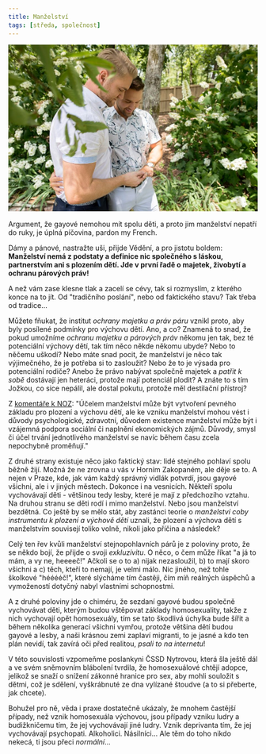 ```yaml
---
title: Manželství
tags: [středa, společnost]
---
```


![cover](/img/manzelstvi.jpg)

Argument, že gayové nemohou mít spolu děti, a proto jim manželství nepatří do ruky, je úplná píčovina, pardon my French. 

Dámy a pánové, nastražte uši, přijde Vědění, a pro jistotu boldem: **Manželství nemá z podstaty a definice nic společného s láskou, partnerstvím ani s plozením dětí. Jde v první řadě o majetek, živobytí a ochranu párových práv!**

A než vám zase klesne tlak a zacelí se cévy, tak si rozmyslím, z kterého konce na to jít. Od "tradičního poslání", nebo od faktického stavu? Tak třeba od tradice...

Můžete fňukat, že institut _ochrany majetku a práv páru_ vznikl proto, aby byly posílené podmínky pro výchovu dětí. Ano, a co? Znamená to snad, že pokud umožníme _ochranu majetku a párových práv_ někomu jen tak, bez té potenciální výchovy dětí, tak tím něco někde někomu ubyde? Nebo to něčemu uškodí? Nebo máte snad pocit, že manželství je něco tak výjimečného, že je potřeba si to zasloužit? Nebo že to je výsada pro potenciální rodiče? Anebo že právo nabývat společně majetek a _patřit k sobě_ dostávají jen heteráci, protože mají potenciál plodit? A znáte to s tím Jožkou, co sice nepálil, ale dostal pokutu, protože měl destilační přístroj?

Z [komentáře k NOZ](http://obcanskyzakonik.justice.cz/index.php/home/infocentrum/media/452-uzavreni-manzelstvi-podle-nove-upravy-rodinneho-prava): "Účelem manželství může být vytvoření pevného základu pro plození a výchovu dětí, ale ke vzniku manželství mohou vést i důvody psychologické, zdravotní, důvodem existence manželství může být i vzájemná podpora sociální či naplnění ekonomických zájmů. Důvody, smysl či účel trvání jednotlivého manželství se navíc během času zcela nepochybně proměňují."

Z druhé strany existuje něco jako faktický stav: lidé stejného pohlaví spolu běžně žijí. Možná že ne zrovna u vás v Horním Zakopaném, ale děje se to. A nejen v Praze, kde, jak vám každý správný vidlák potvrdí, jsou gayové všichni, ale i v jiných městech. Dokonce i na vesnicích. Někteří spolu vychovávají děti - většinou tedy lesby, které je mají z předchozího vztahu. Na druhou stranu se děti rodí i mimo manželství. Nebo jsou manželství bezdětná. Co ještě by se mělo stát, aby zastánci teorie o _manželství coby instrumentu k plození a výchově dětí_ uznali, že plození a výchova dětí s manželstvím souvisejí toliko volně, nikoli jako příčina a následek?

Celý ten řev kvůli manželství stejnopohlavních párů je z poloviny proto, že se někdo bojí, že přijde o svoji _exkluzivitu_. O něco, o čem může říkat "a já to mám, a vy ne, heeeeč!" Ačkoli se o to a) nijak nezasloužil, b) to mají skoro všichni a c) těch, kteří to nemají, je velmi málo. Nic jiného, než tohle školkové "hééééč!", které slýcháme tím častěji, čím míň reálných úspěchů a vymožeností dotyčný nabyl vlastními schopnostmi.

A z druhé poloviny jde o chiméru, že sezdaní gayové budou společně vychovávat děti, kterým budou vštěpovat základy homosexuality, takže z nich vychovají opět homosexuály, tím se tato škodlivá úchylka bude šířit a během několika generací všichni vymřou, protože většina dětí budou gayové a lesby, a naši krásnou zemi zaplaví migranti, to je jasné a kdo ten plán nevidí, tak zavírá oči před realitou, _psali to na internetu_! 

V této souvislosti vzpomeňme poslankyni ČSSD Nytrovou, která šla ještě dál a ve svém sněmovním blábolení tvrdila, že homosexuálové chtějí adopce, jelikož se snaží o snížení zákonné hranice pro sex, aby mohli souložit s dětmi, což je sdělení, vyškrábnuté ze dna vylízané štoudve (a to si přeberte, jak chcete).

Bohužel pro ně, věda i praxe dostatečně ukázaly, že mnohem častější případy, než vznik homosexuála výchovou, jsou případy vzniku ludry a budižkničemu tím, že jej vychovávají jiné ludry. Vznik deprivanta tím, že jej vychovávají psychopati. Alkoholici. Násilníci... Ale těm do toho nikdo nekecá, ti jsou přeci _normální_...

